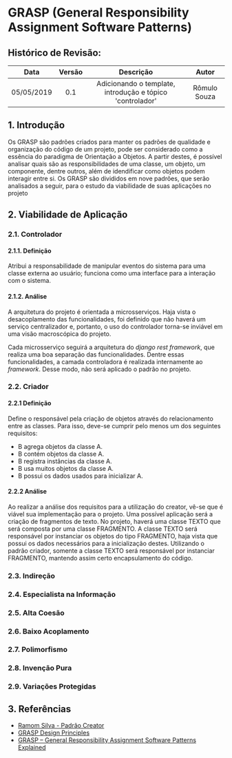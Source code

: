 # GRASP (General Responsibility Assignment Software Patterns)

## Histórico de Revisão:
| Data | Versão | Descrição | Autor |
|:---:|:---:|:---:|:---:|
|05/05/2019|0.1| Adicionando o template, introdução e tópico 'controlador' | Rômulo Souza |

## 1. Introdução

Os GRASP são padrões criados para manter os padrões de qualidade e organização do código de um projeto, pode ser considerado como a essência do paradigma de Orientação a Objetos. A partir destes, é possível analisar quais são as responsibilidades de uma classe, um objeto, um componente, dentre outros, além de idendificar como objetos podem interagir entre si. Os GRASP são divididos em nove padrões, que serão analisados a seguir, para o estudo da viabilidade de suas aplicações no projeto

## 2. Viabilidade de Aplicação

### 2.1. Controlador

#### 2.1.1. Definição

Atribui a responsabilidade de manipular eventos do sistema para uma classe externa ao usuário; funciona como uma interface para a interação com o sistema. 

#### 2.1.2. Análise

A arquitetura do projeto é orientada a microsserviços. Haja vista o desacoplamento das funcionalidades, foi definido que não haverá um serviço centralizador e, portanto, o uso do controlador torna-se inviável em uma visão macroscópica do projeto.

Cada microsserviço seguirá a arquitetura do _django rest framework_, que realiza uma boa separação das funcionalidades. Dentre essas funcionalidades, a camada controladora é realizada internamente ao _framework_. Desse modo, não será aplicado o padrão no projeto.

### 2.2. Criador

#### 2.2.1 Definição

Define o responsável pela criação de objetos através do relacionamento entre as classes. Para isso, deve-se cumprir pelo menos um dos seguintes requisitos:

* B agrega objetos da classe A.
* B contém objetos da classe A.
* B registra instâncias da classe A.
* B usa muitos objetos da classe A.
* B possui os dados usados para inicializar A.

#### 2.2.2 Análise

Ao realizar a análise dos requisitos para a utilização do creator, vê-se que é viável sua implementação para o projeto. Uma possível aplicação será a criação de fragmentos de texto. No projeto, haverá uma classe TEXTO que será composta por uma classe FRAGMENTO. A classe TEXTO será responsável por instanciar os objetos do tipo FRAGMENTO, haja vista que possui os dados necessários para a inicialização destes. Utilizando o padrão criador, somente a classe TEXTO será responsável por instanciar FRAGMENTO, mantendo assim certo encapsulamento do código.

### 2.3. Indireção

### 2.4. Especialista na Informação

### 2.5. Alta Coesão

### 2.6. Baixo Acoplamento

### 2.7. Polimorfismo

### 2.8. Invenção Pura

### 2.9. Variações Protegidas

## 3. Referências

* [Ramom Silva - Padrão Creator](http://ramonsilva.net/boas-praticas/grasp/creator-padroes-grasp/)
* [GRASP Design Principles](https://www.cs.colorado.edu/~kena/classes/5448/f12/presentation-materials/rao.pdf)
* [GRASP – General Responsibility Assignment Software Patterns Explained](http://www.kamilgrzybek.com/design/grasp-explained/)